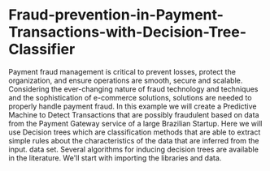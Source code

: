# Fraud-prevention-in-Payment-Transactions-with-Decision-Tree-Classifier
Payment fraud management is critical to prevent losses, protect the organization, and ensure operations are smooth, secure and scalable. Considering the ever-changing nature of fraud technology and techniques and the sophistication of e-commerce solutions, solutions are needed to properly handle payment fraud. In this example we will create a Predictive Machine to Detect Transactions that are possibly fraudulent based on data from the Payment Gateway service of a large Brazilian Startup. Here we will use Decision trees which are classification methods that are able to extract simple rules about the characteristics of the data that are inferred from the input. data set. Several algorithms for inducing decision trees are available in the literature. We'll start with importing the libraries and data.
